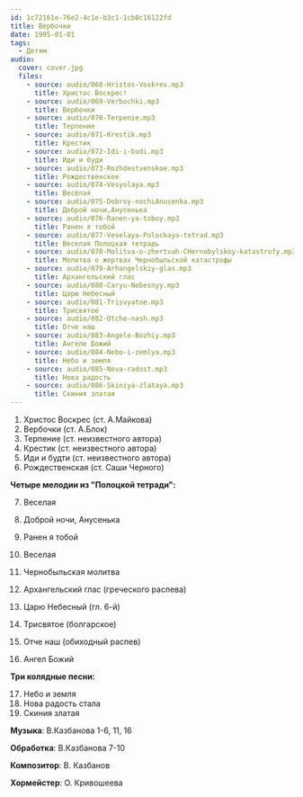 ```yaml
---
id: 1c72161e-76e2-4c1e-b3c1-1cb0c16122fd
title: Вербочки
date: 1995-01-01
tags:
  - Детям
audio:
  cover: cover.jpg
  files:
    - source: audio/068-Hristos-Voskres.mp3
      title: Христос Воскрес!
    - source: audio/069-Verbochki.mp3
      title: Вербочки
    - source: audio/070-Terpenie.mp3
      title: Терпение
    - source: audio/071-Krestik.mp3
      title: Крестик
    - source: audio/072-Idi-i-budi.mp3
      title: Иди и буди
    - source: audio/073-Rozhdestvenskoe.mp3
      title: Рождественское
    - source: audio/074-Vesyolaya.mp3
      title: Весёлая
    - source: audio/075-Dobroy-nochiAnusenka.mp3
      title: Доброй ночи,Анусенька
    - source: audio/076-Ranen-ya-toboy.mp3
      title: Ранен я тобой
    - source: audio/077-Veselaya-Polockaya-tetrad.mp3
      title: Веселая Полоцкая тетрадь
    - source: audio/078-Molitva-o-zhertvah-CHernobylskoy-katastrofy.mp3
      title: Молитва о жертвах Чернобыльской катастрофы
    - source: audio/079-Arhangelskiy-glas.mp3
      title: Архангельский глас
    - source: audio/080-Caryu-Nebesnyy.mp3
      title: Царю Небесный
    - source: audio/081-Trisvyatoe.mp3
      title: Трисвятое
    - source: audio/082-Otche-nash.mp3
      title: Отче наш
    - source: audio/083-Angele-Bozhiy.mp3
      title: Ангеле Божий
    - source: audio/084-Nebo-i-zemlya.mp3
      title: Небо и земля
    - source: audio/085-Nova-radost.mp3
      title: Нова радость
    - source: audio/086-Skiniya-zlataya.mp3
      title: Скиния златая
---
```


1. Христос Воскрес (ст. А.Майкова)
2. Вербочки (ст. А.Блок)
3. Терпение (ст. неизвестного автора) 
4. Крестик (ст. неизвестного автора)
5. Иди и будти (ст. неизвестного автора) 
6. Рождественская (ст. Саши Черного)

**Четыре мелодии из "Полоцкой тетради":**

7. Веселая 
8. Доброй ночи, Анусенька
9. Ранен я тобой 
10. Веселая

11. Чернобыльская молитва  
12. Архангельский глас (греческого распева)
13. Царю Небесный (гл. 6-й)
14. Трисвятое (болгарское)
15. Отче наш (обиходный распев)
16. Ангел Божий 

**Три колядные песни:**

17. Небо и земля
18. Нова радость стала
19. Скиния златая

**Музыка**: В.Казбанова 1-6, 11, 16

**Обработка**: В.Казбанова 7-10

**Композитор**: В. Казбанов

**Хормейстер**: О. Кривошеева

